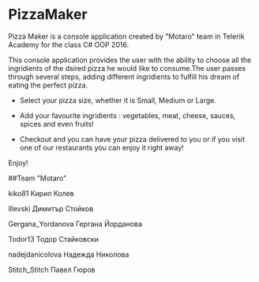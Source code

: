 # PizzaMaker

Pizza Maker is a console application created by "Motaro" team in Telerik Academy for the class C# OOP 2016. 

This console application provides the user with the ability to choose all the ingridients of the dsired pizza he would like to consume.The user passes through several steps, adding different ingridients to fulfill his dream of eating the perfect pizza.


- Select your pizza size, whether it is Small, Medium or Large.

- Add your favourite ingridients : vegetables, meat, cheese, sauces, spices and even fruits!

- Checkout and you can have your pizza delivered to you or if you visit one of our restaurants you can enjoy it right away! 
 
Enjoy!

##Team "Motaro"

kiko81
Кирил Колев 

lllevski
Димитър Стойков

Gergana_Yordanova
Гергана Йорданова

Todor13
Тодор Стайковски

nadejdanicolova
Надежда Николова

Stitch_Stitch
Павел Гюров


